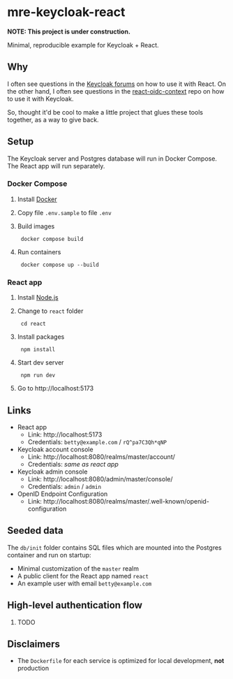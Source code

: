 # mre-keycloak-react

**NOTE: This project is under construction.**

Minimal, reproducible example for Keycloak + React.

## Why

I often see questions in the [Keycloak forums](https://keycloak.discourse.group) on how to use it with React. On the other hand, I often see questions in the [react-oidc-context](https://github.com/authts/react-oidc-context) repo on how to use it with Keycloak.

So, thought it'd be cool to make a little project that glues these tools together, as a way to give back.

## Setup

The Keycloak server and Postgres database will run in Docker Compose. The React app will run separately.

### Docker Compose

1. Install [Docker](https://docs.docker.com/get-docker/)
1. Copy file `.env.sample` to file `.env`
1. Build images

        docker compose build

1. Run containers

        docker compose up --build

### React app

1. Install [Node.js](https://nodejs.org/en)
1. Change to `react` folder

        cd react

1. Install packages

        npm install

1. Start dev server

        npm run dev

1. Go to http://localhost:5173

## Links

- React app
    - Link: http://localhost:5173
    - Credentials: `betty@example.com` / `rQ^pa7C3Qh*qNP`
- Keycloak account console
    - Link: http://localhost:8080/realms/master/account/
    - Credentials: _same as react app_
- Keycloak admin console
    - Link: http://localhost:8080/admin/master/console/
    - Credentials: `admin` / `admin`
- OpenID Endpoint Configuration
    - Link: http://localhost:8080/realms/master/.well-known/openid-configuration

## Seeded data

The `db/init` folder contains SQL files which are mounted into the Postgres container and run on startup:

- Minimal customization of the `master` realm
- A public client for the React app named `react`
- An example user with email `betty@example.com`

## High-level authentication flow

1. TODO

## Disclaimers

- The `Dockerfile` for each service is optimized for local development, **not** production
